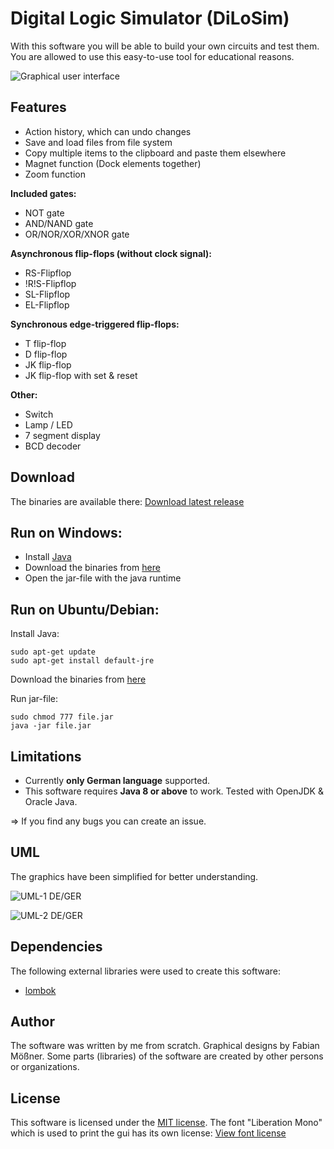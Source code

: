 # Digital Logic Simulator (DiLoSim)

With this software you will be able to build your own circuits and test them. You are allowed to use this easy-to-use tool for educational reasons.

![](https://provider.ddnss.de/img/Uc77gsfH?raw=1 "Graphical user interface")

## Features

* Action history, which can undo changes
* Save and load files from file system
* Copy multiple items to the clipboard and paste them elsewhere
* Magnet function (Dock elements together)
* Zoom function

**Included gates:**
* NOT gate
* AND/NAND gate
* OR/NOR/XOR/XNOR gate

**Asynchronous flip-flops (without clock signal):**
* RS-Flipflop
* !R!S-Flipflop
* SL-Flipflop
* EL-Flipflop

**Synchronous edge-triggered flip-flops:**
* T flip-flop
* D flip-flop
* JK flip-flop
* JK flip-flop with set & reset

**Other:**
* Switch
* Lamp / LED
* 7 segment display
* BCD decoder

## Download

The binaries are available there:
[Download latest release](https://sourceforge.net/projects/digital-logic-simulator/)

## Run on Windows:

* Install [Java](https://java.com/en/download/)
* Download the binaries from [here](https://sourceforge.net/projects/digital-logic-simulator/)
* Open the jar-file with the java runtime

## Run on Ubuntu/Debian:

Install Java:
```
sudo apt-get update
sudo apt-get install default-jre
```

Download the binaries from [here](https://sourceforge.net/projects/digital-logic-simulator/)

Run jar-file:
```
sudo chmod 777 file.jar
java -jar file.jar
```

## Limitations

* Currently **only German language** supported.
* This software requires **Java 8 or above** to work. Tested with OpenJDK & Oracle Java.

=> If you find any bugs you can create an issue.

## UML

The graphics have been simplified for better understanding.

![](https://provider.ddnss.de/img/zhmKjUj9?raw=1 "UML-1 DE/GER")

![](https://provider.ddnss.de/img/Y3TtEZ15?raw=1 "UML-2 DE/GER")

## Dependencies

The following external libraries were used to create this software:
* [lombok](https://projectlombok.org/)

## Author

The software was written by me from scratch. Graphical designs by Fabian Mößner. Some parts (libraries) of the software are created by other persons or organizations.

## License

This software is licensed under the [MIT license](https://opensource.org/licenses/MIT).
The font "Liberation Mono" which is used to print the gui has its own license: [View font license](https://www.fontsquirrel.com/license/liberation-mono)

